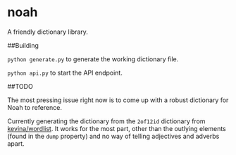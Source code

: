 noah
====

A friendly dictionary library.

##Building

`python generate.py` to generate the working dictionary file.

`python api.py` to start the API endpoint.

##TODO

The most pressing issue right now is to come up with a robust dictionary for Noah to reference.

Currently generating the dictionary from the `2of12id` dictionary from [kevina/wordlist](https://github.com/kevina/wordlist). It works for the most part, other than the outlying elements (found in the `dump` property) and no way of telling adjectives and adverbs apart.